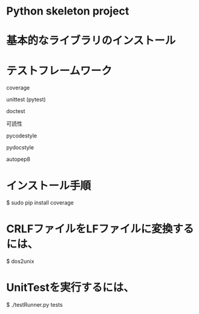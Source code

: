 # Python skeleton project

# 基本的なライブラリのインストール

# テストフレームワーク

 coverage
 
 unittest (pytest)
 
 doctest
 
 可読性

 pycodestyle

 pydocstyle

 autopep8 

# インストール手順

$ sudo pip install coverage











# CRLFファイルをLFファイルに変換するには、

 $ dos2unix <file>

# UnitTestを実行するには、

 $ ./testRunner.py tests